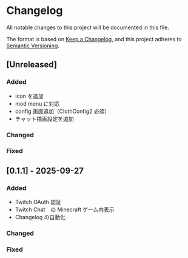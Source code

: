 # Changelog

All notable changes to this project will be documented in this file.

The format is based on [Keep a Changelog](https://keepachangelog.com/en/1.1.0/),
and this project adheres to [Semantic Versioning](https://semver.org/spec/v2.0.0.html).

## [Unreleased]

### Added
- icon を追加
- mod menu に対応
- config 画面追加（ClothConfig2 必須）
- チャット描画設定を追加

### Changed

### Fixed

## [0.1.1] - 2025-09-27

### Added
- Twitch OAuth 認証
- Twitch Chat　の Minecraft ゲーム内表示
- Changelog の自動化

### Changed

### Fixed
